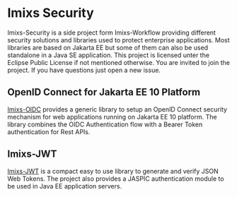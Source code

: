 # Imixs Security

Imixs-Security is a side project form Imixs-Workflow providing different security solutions and libraries used to protect enterprise applications.
Most libraries are based on Jakarta EE but some of them can also be used standalone in a Java SE application. This project is licensed unter the Eclipse Public License if not mentioned otherwise. You are invited to join the project. If you have questions just open a new issue.

## OpenID Connect for Jakarta EE 10 Platform

[Imixs-OIDC](./imixs-oidc/README.md) provides a generic library to setup an OpenID Connect security mechanism for web applications running on Jakarta EE 10 platform. The library combines the OIDC Authentication flow with a Bearer Token authentication for Rest APIs.

## Imixs-JWT

[Imixs-JWT](./imixs-jwt/README.md) is a compact easy to use library to generate and verify JSON Web Tokens.
The project also provides a JASPIC authentication module to be used in Java EE application servers.
